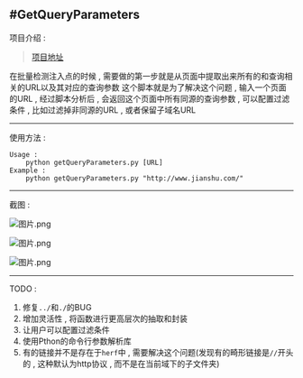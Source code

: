 #GetQueryParameters
---
项目介绍 : 
> [项目地址](https://coding.net/u/yihangwang/p/GetQueryParameters/git)

在批量检测注入点的时候 , 需要做的第一步就是从页面中提取出来所有的和查询相关的URL以及其对应的查询参数
这个脚本就是为了解决这个问题 , 输入一个页面的URL , 经过脚本分析后 , 会返回这个页面中所有同源的查询参数 , 可以配置过滤条件 , 比如过滤掉非同源的URL , 或者保留子域名URL


---
使用方法 : 
```
Usage : 
	python getQueryParameters.py [URL]
Example : 
	python getQueryParameters.py "http://www.jianshu.com/"
```

---
截图 : 

![图片.png](http://upload-images.jianshu.io/upload_images/2355077-0186f003b80b15db.png?imageMogr2/auto-orient/strip%7CimageView2/2/w/1240)

![图片.png](http://upload-images.jianshu.io/upload_images/2355077-6a4b7ee1257681b1.png?imageMogr2/auto-orient/strip%7CimageView2/2/w/1240)

![图片.png](http://upload-images.jianshu.io/upload_images/2355077-8570d49bffe49656.png?imageMogr2/auto-orient/strip%7CimageView2/2/w/1240)

---
TODO :
1. 修复`../`和`./`的BUG
2. 增加灵活性 , 将函数进行更高层次的抽取和封装
3. 让用户可以配置过滤条件
4. 使用Pthon的命令行参数解析库
5. 有的链接并不是存在于`herf`中 , 需要解决这个问题(发现有的畸形链接是`//`开头的 , 这种默认为http协议 , 而不是在当前域下的子文件夹)